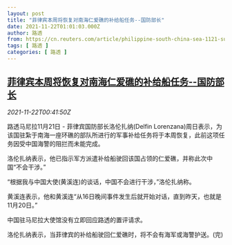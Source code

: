 ```yaml
---
layout: post
title: "菲律宾本周将恢复对南海仁爱礁的补给船任务--国防部长"
date: 2021-11-22T01:01:03.000Z
author: 路透
from: https://cn.reuters.com/article/philippine-south-china-sea-1121-sun-idCNKBS2I7013
tags: [ 路透 ]
categories: [ 路透 ]
---
```

<!--1637542863000-->
[菲律宾本周将恢复对南海仁爱礁的补给船任务--国防部长](https://cn.reuters.com/article/philippine-south-china-sea-1121-sun-idCNKBS2I7013)
------

<div>
<div><i>2021-11-22T00:41:50Z</i></div><p>路透马尼拉11月21日 - 菲律宾国防部长洛伦扎纳(Delfin Lorenzana)周日表示，为该国驻紮于南海一座环礁的部队所进行的军事补给任务将于本周恢复，此前这项任务因受中国海警的阻拦而未能完成。</p><p>洛伦扎纳表示，他已指示军方派遣补给船驶回该国占领的仁爱礁，并称此次中国“不会干涉。”</p><p>“根据我与中国大使(黄溪连)的谈话，中国不会进行干涉，”洛伦扎纳称。</p><p>黄溪连表示，他和黄溪连“从16日晚间事件发生后就开始对话，直到昨天，也就是11月20日。”</p><p>中国驻马尼拉大使馆没有立即回应路透的置评请求。</p><p>洛伦扎纳表示，当菲律宾的补给船驶回仁爱礁时，将不会有海军或海警护送。(完)</p>
</div>
